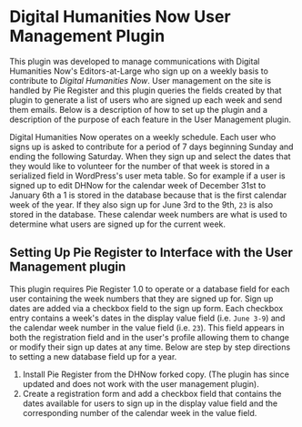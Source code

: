 # Digital Humanities Now User Management Plugin
This plugin was developed to manage communications with Digital Humanities Now's Editors-at-Large who sign up on a weekly basis to contribute to _Digital Humanities Now_. User management on the site is handled by Pie Register and this plugin queries the fields created by that plugin to generate a list of users who are signed up each week and send them emails. Below is a description of how to set up the plugin and a description of the purpose of each feature in the User Management plugin.

Digital Humanities Now operates on a weekly schedule. Each user who signs up is asked to contribute for a period of 7 days beginning Sunday and ending the following Saturday. When they sign up and select the dates that they would like to volunteer for the number of that week is stored in a serialized field in WordPress's user meta table. So for example if a user is signed up to edit DHNow for the calendar week of December 31st to January 6th a 1 is stored in the database because that is the first calendar week of the year. If they also sign up for June 3rd to the 9th, `23` is also stored in the database. These calendar week numbers are what is used to determine what users are signed up for the current week.

## Setting Up Pie Register to Interface with the User Management plugin
This plugin requires Pie Register 1.0 to operate or a database field for each user containing the week numbers that they are signed up for. Sign up dates are added via a checkbox field to the sign up form. Each checkbox entry contains a week's dates in the display value field (i.e. `June 3-9`) and the calendar week number in the value field (i.e. `23`). This field appears in both the registration field and in the user's profile allowing them to change or modify their sign up dates at any time. Below are step by step directions to setting a new database field up for a year.
1. Install Pie Register from the DHNow forked copy. (The plugin has since updated and does not work with the user management plugin).
2. Create a registration form and add a checkbox field that contains the dates available for users to sign up in the display value field and the corresponding number of the calendar week in the value field.
